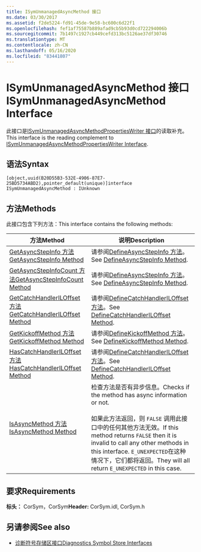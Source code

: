 ```yaml
---
title: ISymUnmanagedAsyncMethod 接口
ms.date: 03/30/2017
ms.assetid: f2de5224-fd91-45de-9e58-bc600c6d22f1
ms.openlocfilehash: fef1af75587b889afad9cb5b93d0cd722294006b
ms.sourcegitcommit: 7b1497c1927cb449cefd313bc5126ae37df30746
ms.translationtype: MT
ms.contentlocale: zh-CN
ms.lasthandoff: 05/16/2020
ms.locfileid: "83441807"
---
```

# <a name="isymunmanagedasyncmethod-interface"></a><span data-ttu-id="98ebb-102">ISymUnmanagedAsyncMethod 接口</span><span class="sxs-lookup"><span data-stu-id="98ebb-102">ISymUnmanagedAsyncMethod Interface</span></span>
<span data-ttu-id="98ebb-103">此接口是[ISymUnmanagedAsyncMethodPropertiesWriter 接口](isymunmanagedasyncmethodpropertieswriter-interface.md)的读取补充。</span><span class="sxs-lookup"><span data-stu-id="98ebb-103">This interface is the reading complement to [ISymUnmanagedAsyncMethodPropertiesWriter Interface](isymunmanagedasyncmethodpropertieswriter-interface.md).</span></span>  
  
## <a name="syntax"></a><span data-ttu-id="98ebb-104">语法</span><span class="sxs-lookup"><span data-stu-id="98ebb-104">Syntax</span></span>  
  
```idl  
[object,uuid(B20D55B3-532E-4906-87E7-25BD5734ABD2),pointer_default(unique)]interface ISymUnmanagedAsyncMethod : IUnknown  
```  
  
## <a name="methods"></a><span data-ttu-id="98ebb-105">方法</span><span class="sxs-lookup"><span data-stu-id="98ebb-105">Methods</span></span>  
 <span data-ttu-id="98ebb-106">此接口包含下列方法：</span><span class="sxs-lookup"><span data-stu-id="98ebb-106">This interface contains the following methods:</span></span>  
  
|<span data-ttu-id="98ebb-107">方法</span><span class="sxs-lookup"><span data-stu-id="98ebb-107">Method</span></span>|<span data-ttu-id="98ebb-108">说明</span><span class="sxs-lookup"><span data-stu-id="98ebb-108">Description</span></span>|  
|------------|-----------------|  
|[<span data-ttu-id="98ebb-109">GetAsyncStepInfo 方法</span><span class="sxs-lookup"><span data-stu-id="98ebb-109">GetAsyncStepInfo Method</span></span>](../../../../docs/framework/unmanaged-api/diagnostics/isymunmanagedasyncmethod-getasyncstepinfo-method.md)|<span data-ttu-id="98ebb-110">请参阅[DefineAsyncStepInfo 方法](isymunmanagedasyncmethodpropertieswriter-defineasyncstepinfo-method.md)。</span><span class="sxs-lookup"><span data-stu-id="98ebb-110">See [DefineAsyncStepInfo Method](isymunmanagedasyncmethodpropertieswriter-defineasyncstepinfo-method.md).</span></span>|  
|[<span data-ttu-id="98ebb-111">GetAsyncStepInfoCount 方法</span><span class="sxs-lookup"><span data-stu-id="98ebb-111">GetAsyncStepInfoCount Method</span></span>](../../../../docs/framework/unmanaged-api/diagnostics/isymunmanagedasyncmethod-getasyncstepinfocount-method.md)|<span data-ttu-id="98ebb-112">请参阅[DefineAsyncStepInfo 方法](isymunmanagedasyncmethodpropertieswriter-defineasyncstepinfo-method.md)。</span><span class="sxs-lookup"><span data-stu-id="98ebb-112">See [DefineAsyncStepInfo Method](isymunmanagedasyncmethodpropertieswriter-defineasyncstepinfo-method.md).</span></span>|  
|[<span data-ttu-id="98ebb-113">GetCatchHandlerILOffset 方法</span><span class="sxs-lookup"><span data-stu-id="98ebb-113">GetCatchHandlerILOffset Method</span></span>](../../../../docs/framework/unmanaged-api/diagnostics/isymunmanagedasyncmethod-getcatchhandleriloffset-method.md)|<span data-ttu-id="98ebb-114">请参阅[DefineCatchHandlerILOffset 方法](isymunmanagedasyncmethodpropertieswriter-definecatchhandleriloffset-method.md)。</span><span class="sxs-lookup"><span data-stu-id="98ebb-114">See [DefineCatchHandlerILOffset Method](isymunmanagedasyncmethodpropertieswriter-definecatchhandleriloffset-method.md).</span></span>|  
|[<span data-ttu-id="98ebb-115">GetKickoffMethod 方法</span><span class="sxs-lookup"><span data-stu-id="98ebb-115">GetKickoffMethod Method</span></span>](../../../../docs/framework/unmanaged-api/diagnostics/isymunmanagedasyncmethod-getkickoffmethod-method.md)|<span data-ttu-id="98ebb-116">请参阅[DefineKickoffMethod 方法](isymunmanagedasyncmethodpropertieswriter-definekickoffmethod-method.md)。</span><span class="sxs-lookup"><span data-stu-id="98ebb-116">See [DefineKickoffMethod Method](isymunmanagedasyncmethodpropertieswriter-definekickoffmethod-method.md).</span></span>|  
|[<span data-ttu-id="98ebb-117">HasCatchHandlerILOffset 方法</span><span class="sxs-lookup"><span data-stu-id="98ebb-117">HasCatchHandlerILOffset Method</span></span>](../../../../docs/framework/unmanaged-api/diagnostics/isymunmanagedasyncmethod-hascatchhandleriloffset-method.md)|<span data-ttu-id="98ebb-118">请参阅[DefineCatchHandlerILOffset 方法](isymunmanagedasyncmethodpropertieswriter-definecatchhandleriloffset-method.md)。</span><span class="sxs-lookup"><span data-stu-id="98ebb-118">See [DefineCatchHandlerILOffset Method](isymunmanagedasyncmethodpropertieswriter-definecatchhandleriloffset-method.md).</span></span>|  
|[<span data-ttu-id="98ebb-119">IsAsyncMethod 方法</span><span class="sxs-lookup"><span data-stu-id="98ebb-119">IsAsyncMethod Method</span></span>](isymunmanagedasyncmethod-isasyncmethod-method.md)|<span data-ttu-id="98ebb-120">检查方法是否有异步信息。</span><span class="sxs-lookup"><span data-stu-id="98ebb-120">Checks if the method has async information or not.</span></span><br /><br /> <span data-ttu-id="98ebb-121">如果此方法返回，则 `FALSE` 调用此接口中的任何其他方法无效。</span><span class="sxs-lookup"><span data-stu-id="98ebb-121">If this method returns `FALSE` then it is invalid to call any other methods in this interface.</span></span> <span data-ttu-id="98ebb-122">`E_UNEXPECTED`在这种情况下，它们都将返回。</span><span class="sxs-lookup"><span data-stu-id="98ebb-122">They will all return `E_UNEXPECTED` in this case.</span></span>|  
  
## <a name="requirements"></a><span data-ttu-id="98ebb-123">要求</span><span class="sxs-lookup"><span data-stu-id="98ebb-123">Requirements</span></span>  
 <span data-ttu-id="98ebb-124">**标头：** CorSym，CorSym</span><span class="sxs-lookup"><span data-stu-id="98ebb-124">**Header:** CorSym.idl, CorSym.h</span></span>  
  
## <a name="see-also"></a><span data-ttu-id="98ebb-125">另请参阅</span><span class="sxs-lookup"><span data-stu-id="98ebb-125">See also</span></span>

- [<span data-ttu-id="98ebb-126">诊断符号存储区接口</span><span class="sxs-lookup"><span data-stu-id="98ebb-126">Diagnostics Symbol Store Interfaces</span></span>](diagnostics-symbol-store-interfaces.md)
